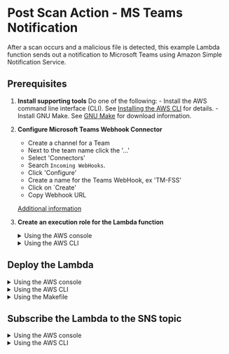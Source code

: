 # Post Scan Action - MS Teams Notification

After a scan occurs and a malicious file is detected, this example Lambda function sends out a notification to Microsoft Teams using Amazon Simple Notification Service.

## Prerequisites

1. **Install supporting tools**
    Do one of the following:
        - Install the AWS command line interface (CLI). See [Installing the AWS CLI](https://docs.aws.amazon.com/cli/latest/userguide/cli-chap-install.html) for details.
        - Install GNU Make. See [GNU Make](https://www.gnu.org/software/make/) for download information.
2. **Configure Microsoft Teams Webhook Connector**
    - Create a channel for a Team
    - Next to the team name click the '...'
    - Select 'Connectors'
    - Search `Incoming WebHooks`.
    - Click 'Configure' 
    - Create a name for the Teams WebHook, ex 'TM-FSS'
    - Click on `Create'
    - Copy Webhook URL
    
    [Additional information](https://docs.microsoft.com/en-us/microsoftteams/platform/webhooks-and-connectors/how-to/add-incoming-webhook)

3. **Create an execution role for the Lambda function**

    <details>
    <summary>Using the AWS console</summary>

    1. Go to **Services > IAM**.
    2. In the left pane, click **Roles**.
    3. In the main pane, click the **Create role** button.
    4. Under **Select type of trusted entity**:
        - Select the **AWS service** box.
        - Click the  **Lambda** service from the list.
        - Click **Next: Permissions**.
    5. In the search box:
        - Search for `AWSLambdaBasicExecutionRole`.
        - Select its check box.

        - You now have two policies selected.
        - Click **Next: Tags**.
        - (Optional) Enter tags.
        - Click **Next: Review**.
    6. On the **Review** page:
        - In the **Role name** field, enter a name. Example: `FSS_Lambda_Teams_Notification_Role`.
        - Make sure that two policies are listed.
        - Click **Create role**.
    </details>

   <details>
   <summary>Using the AWS CLI</summary>

    1. Enter the following AWS CLI command to create the role:

        `
        LAMBDA_TRUST="{
            \"Version\": \"2012-10-17\",
            \"Statement\": [
                {
                    \"Action\": \"sts:AssumeRole\",
                    \"Effect\": \"Allow\",
                    \"Principal\": {
                        \"Service\": \"lambda.amazonaws.com\"
                    }
                }
            ]
        }"
        `

        `aws iam create-role --role-name <YOUR_FSS_LAMBDA_TEAMS_NOTIFICATION_ROLE> --assume-role-policy-document "${LAMBDA_TRUST}"`

        where `<YOUR_FSS_LAMBDA_TEAMS_NOTIFICATION_ROLE>` is replaced with the name you want to give to the role. Example: `FSS_Lambda_Teams_Notification_Role`.
    2. Attach the `AWSLambdaBasicExecutionRole` managed policy to the role:

        `aws iam attach-role-policy --role-name FSS_Lambda_Teams_Notification_Role --policy-arn arn:aws:iam::aws:policy/service-role/AWSLambdaBasicExecutionRole`
    </details>

## Deploy the Lambda

<details>
<summary>Using the AWS console</summary>

1. **Create function**
    - Go to **Services > Lambda**.
    - Click the **Create function** button.
    - Select the **Author from scratch** box.
    - In the **Function name** field, enter a name. Example: `FSS_Scan_Send_Teams_Notification`.
    - From the **Runtime** drop-down list, select **Python 3.8**.
    - Under **Permissions**, expand **Change default execution role.**
    - Select **Use an existing role**.
    - In the drop-down list, select the execution role you created earlier. Example: `FSS_Lambda_Teams_Notification_Role`.
    - Click **Create function** and leave the page open.
2. **Add function code**
    - Download the Lambda function [handler.py file from GitHub](https://github.com/trendmicro/cloudone-filestorage-plugins/blob/master/post-scan-actions/aws-python-slack-notification/handler.py).
    - On the AWS console page you left open, in the **Function code** section, remove the sample Lambda function code and paste the code from `handler.py`.
    - Click **Save** and leave the page open.
3. **Add environment variables**
    - Scroll to the **Environment variables** section.
    - Click **Edit** (on the right).
    - Click **Add environment variable**
        - In the **Key** field, enter `TEAMS_URL`
        - In the **Value** field, enter the incoming webhook URL that you created to receive the notification
    - Again, click **Add environment variable**
        - In the **Key** field, enter `TEAMS_CHANNEL`
        - In the **Value** field, enter the channel created to receive the notification
    - Click **Save** to save all three variables.
4. **Adjust timeout**
    -  Scroll to the **Basic settings** section.
    -  Click **Edit** (on the right).
    -  Set the **Timeout** to 30 sec.
    -  Click **Save** to save settings.

</details>

<details>
<summary>Using the AWS CLI</summary>

1. Download the Lambda function [handler.py file from GitHub](https://github.com/trendmicro/cloudone-filestorage-plugins/blob/master/post-scan-actions/aws-python-slack-notification/handler.py).
2. In a shell program, create a deployment package:

    `zip <YOUR_ZIP_NAME>.zip handler.py`

    where `<YOUR_ZIP_NAME>` is replaced with the name you want to give your Lambda function. Example: `scan-send-teams-notification`.
3. Create the Lambda function, using backslashes (`\`) to separate the lines, as shown below:

    ```bash
    aws lambda create-function --function-name <YOUR_FSS_SCAN_SEND_TEAMS_NOTIFICATION> \
    --role <YOUR_FSS_LAMBDA_TEAMS_NOTIFICATION_ROLE> \
    --runtime python3.8 \
    --timeout 30 \
    --memory-size 512 \
    --handler handler.lambda_handler \
    --zip-file fileb://<YOUR_ZIP_NAME>.zip \
    --region <YOUR_REGION>
    --environment Variables=\{TEAMS_URL=<YOUR_TEAMS_URL>,TEAMS_CHANNEL=<YOUR_TEAMS_CHANNEL>,TEAMS_USERNAME=<YOUR_TEAMS_USERNAME>\}
    ```

- where:
    - `<YOUR_FSS_SCAN_SEND_TEAMS_NOTIFICATION>` is replaced with the name you want to give your Lambda function. Example: `FSS_Scan_Send_Teams_Notification`.
    - `<YOUR_FSS_LAMBDA_TEAMS_NOTIFICATION_ROLE>` is replaced with the ARN of the role you previously created for the Lambda function. You can find the ARN in the AWS console under **Services > IAM > Roles** > your role > **Role ARN** field (at the top). Example: `arn:aws:iam::000000000000:role/FSS_Lambda_Slack_Notification_Role`.
    - `<YOUR_ZIP_NAME>` is replaced with the name of the ZIP file you created earlier. Example: `scan-send-teams-notification`
    - `<YOUR_REGION>` is replaced by the region where the scanning bucket resides
    - `<YOUR_TEAMS_URL>` is replaced with the name of your incomming webhook MSTEAMS URL.
    - `<YOUR_TEAMS_CHANNEL>` is replaced with the name of your TEAMS channel created to receive notifications.
    - `<YOUR_TEAMS_USERNAME>`is replaced with the subject of your TEAMS username to receive the notification on TEAMS channel
</details>

<details>
<summary>Using the Makefile</summary>

1. Download the [Makefile from GitHub](https://github.com/trendmicro/cloudone-filestorage-plugins/blob/master/post-scan-actions/aws-python-slack-notification/Makefile).
2. In a shell program, enter the following GNU Make command, using backslashes (`\`) to separate lines, as shown below:

    ```bash
    FUNCTION_NAME=<YOUR_FSS_SCAN_SEND_TEAMS_NOTIFICATION> ROLE_ARN=<YOUR_FSS_LAMBDA_TEAMS_NOTIFICATION_ROLE> \
    TEAMS_URL=<YOUR_TEAMS_URL> TEAMS_CHANNEL=<YOUR_TEAMS_CHANNEL> TEAMS_USERNAME=<YOUR_TEAMS_USERNAME> \
    make create-function
    ```
- where:
    - `<YOUR_FSS_SCAN_SEND_TEAMS_NOTIFICATION>` is replaced with the name you want to give your Lambda function. Example: `FSS_Scan_Send_TEAMS_Notification`.
    - `<YOUR_FSS_LAMBDA_TEAMS_NOTIFICATION_ROLE>` is replaced with the ARN of the role you previously created for the Lambda function. You can find the ARN in the AWS console under **Services > IAM > Roles** > your role > **Role ARN** field (at the top). Example: `arn:aws:iam::012345678901:role/FSS_Lambda_Slack_Notification_Role`.
    - `<YOUR_TEAMS_URL>` is replaced with the name of your incoming webhook TEAMS url 
    - `<YOUR_TEAMS_CHANNEL>` is replaced with the name of your TEAMS channel to receive notification
    - `<YOUR_TEAMS_USERNAME>`is replaced with the subject of your TEAMS username defined to send the notitication
</details>

## Subscribe the Lambda to the SNS topic

<details>
<summary>Using the AWS console</summary>

1. Go to **Services > Lambda**.
2. Search for the Lambda function you created previously. Example: `FSS_Scan_Send_Teams_Notification`
3. Click the link to your Lambda function to view its details.
4. Click **Add trigger** on the left.
5. From the **Trigger configuration** list, select **SNS**.
6. In the **SNS topic** field, enter the SNS topic ARN you found earlier.
7. Click **Add**. Your Lambda is now subscribed to the SNS topic.

</details>

<details>
<summary>Using the AWS CLI</summary>

1. **Find the 'ScanResultTopic' SNS topic ARN** 
    - In the AWS console, go to **Services > CloudFormation** > your all-in-one stack > **Resources** > your storage stack > **Resources**.
    - Scroll down to locate the  **ScanResultTopic** Logical ID. 
    - Copy the **ScanResultTopic** ARN to a temporary location. Example: `arn:aws:sns:us-east-1:000000000000:FileStorageSecurity-All-In-One-Stack-StorageStack-1IDPU1PZ2W5RN-ScanResultTopic-N8DD2JH1GRKF`
2. **Find the Lambda function ARN**
    
    📌 The Lamdba function ARN is required only if you plan to use the AWS CLI (as opposed to the console) to subscribe the Lambda to the SNS topic.
    - In the AWS console, go to **Services > Lambda**.
    - Search for the Lambda function you created previously. Example: `FSS_Scan_Send_Teams_Notification`
    - Click the Lambda function link.
    - On the top-left, locate the **ARN**.
    - Copy the ARN to a temporary location. Example: `arn:aws:lambda:us-east-1:000000000000:function:FSS_Scan_Send_Teams_Notification`
    - Enter the following AWS CLI command to subscribe your Lamdba function to the SNS topic:
        
        `aws sns subscribe --topic-arn <SNS_TOPIC_ARN> --protocol lambda --notification-endpoint <YOUR_LAMBDA_FUNCTION_ARN> --region <YOUR_REGION>`
    - where:
        - `<SNS_TOPIC_ARN>` is replaced with the SNS topic ARN you found earlier.
        - `<YOUR_LAMBDA_FUNCTION_ARN>` is replaced with the Lambda function ARN you found earlier.
        - `<YOUR_REGION>` is replaced by the region where the scanning bucket resides
    - Lastly, grant the SNS service permission to invoke your function.

        `aws lambda add-permission --function-name <FUNCTION_NAME> --region <YOUR_REGION> --statement-id sns --action lambda:InvokeFunction --principal sns.amazonaws.com --source-arn <SNS_TOPIC_ARN>`
    - where:
        - `<FUNCTION_NAME>` is replaced by the name of the Lambda function you created previously. Example: `FSS_Scan_Send_Teams_Notification`
        - `<YOUR_REGION>` is replaced by the region where the scanning bucket resides
        - `<SNS_TOPIC_ARN>` is replaced with the SNS topic ARN you found earlier.

</details>
